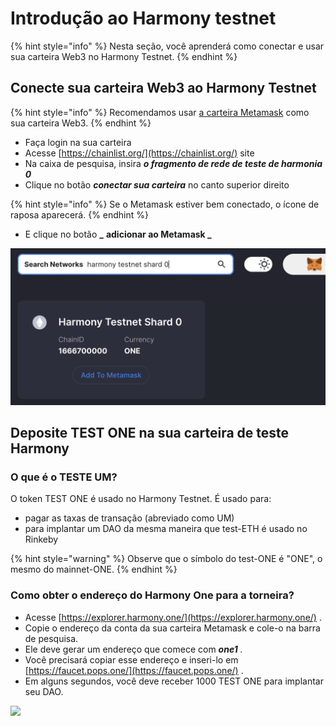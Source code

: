 # Introdução ao Harmony testnet

{% hint style="info" %}
Nesta seção, você aprenderá como conectar e usar sua carteira Web3 no Harmony Testnet.
{% endhint %}

## **Conecte sua carteira Web3 ao Harmony Testnet** <a href="#connect-your-web3-wallet-to-the-harmony-testnet" id="connect-your-web3-wallet-to-the-harmony-testnet"></a>

{% hint style="info" %}
Recomendamos usar [a carteira Metamask](./) como sua carteira Web3.
{% endhint %}

* Faça login na sua carteira
* Acesse [https://chainlist.org/](https://chainlist.org/) site
* Na caixa de pesquisa, insira _**o fragmento de rede de teste de harmonia 0**_
* Clique no botão _**conectar sua carteira**_ no canto superior direito

{% hint style="info" %}
Se o Metamask estiver bem conectado, o ícone de raposa aparecerá.
{% endhint %}

* E clique no botão **\_** **adicionar ao Metamask \_**

![Adicione a rede de teste Harmony ao Metamask usando chainlist.org](<../../.gitbook/assets/Schermata 2022-01-26 alle 23.28.07.png>)

## **Deposite TEST ONE na sua carteira de teste Harmony** <a href="#deposit-test-one-to-your-harmony-test-wallet" id="deposit-test-one-to-your-harmony-test-wallet"></a>

### O que é o TESTE UM? <a href="#what-is-test-one" id="what-is-test-one"></a>

O token TEST ONE é usado no Harmony Testnet. É usado para:

* pagar as taxas de transação (abreviado como UM)
* para implantar um DAO da mesma maneira que test-ETH é usado no Rinkeby

{% hint style="warning" %}
Observe que o símbolo do test-ONE é "ONE", o mesmo do mainnet-ONE.
{% endhint %}

### Como obter o endereço do Harmony One para a torneira? <a href="#how-to-get-your-harmony-one-address-for-the-faucet" id="how-to-get-your-harmony-one-address-for-the-faucet"></a>

* Acesse [https://explorer.harmony.one/](https://explorer.harmony.one/) .
* Copie o endereço da conta da sua carteira Metamask e cole-o na barra de pesquisa.
* Ele deve gerar um endereço que comece com _**one1** ._
* Você precisará copiar esse endereço e inseri-lo em [https://faucet.pops.one/](https://faucet.pops.one/) .
* Em alguns segundos, você deve receber 1000 TEST ONE para implantar seu DAO.

![](https://d33v4339jhl8k0.cloudfront.net/docs/assets/5c98a4fe0428633d2cf3fcf7/images/61db0984d268f00e10386d30/file-k4lsn7c6rW.png)
